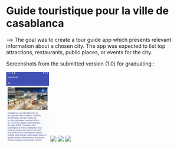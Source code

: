 # Guide touristique pour la ville de casablanca


--> The goal was to create a tour guide app which presents relevant information about a chosen city. The app was expected to list top attractions, restaurants, public places, or events for the city.


Screenshots from the submitted version (1.0) for graduating :

<img src ="casa2.png?raw=true" width="23%"></img>
<img src ="documentation/screenshots/udacity-abn-tour-guide-app-v1.0-ss2.png?raw=true" width="23%"></img>
<img src ="documentation/screenshots/udacity-abn-tour-guide-app-v1.0-ss3.png?raw=true" width="23%"></img>
<img src ="documentation/screenshots/udacity-abn-tour-guide-app-v1.0-ss4.png?raw=true" width="23%"></img>
